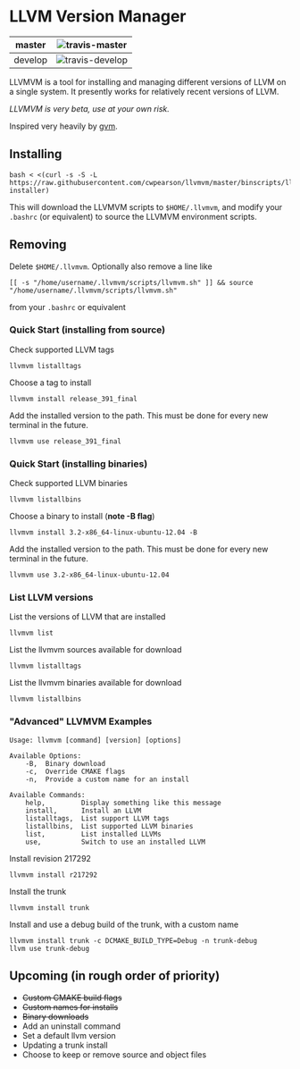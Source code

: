 # LLVM Version Manager

| master  | ![travis-master]  |
|---------|-------------------|
| develop | ![travis-develop] |
[travis-master]: https://travis-ci.org/cwpearson/llvmvm.svg?branch=master
[travis-develop]: https://travis-ci.org/cwpearson/llvmvm.svg?branch=develop

LLVMVM is a tool for installing and managing different versions of LLVM on a single system. It presently works for relatively recent versions of LLVM.

*LLVMVM is very beta, use at your own risk.*

Inspired very heavily by [gvm](https://github.com/moovweb/gvm).

## Installing

    bash < <(curl -s -S -L https://raw.githubusercontent.com/cwpearson/llvmvm/master/binscripts/llvmvm-installer)

This will download the LLVMVM scripts to `$HOME/.llvmvm`, and modify your `.bashrc` (or equivalent) to source the LLVMVM environment scripts.

## Removing

Delete `$HOME/.llvmvm`. Optionally also remove a line like

    [[ -s "/home/username/.llvmvm/scripts/llvmvm.sh" ]] && source "/home/username/.llvmvm/scripts/llvmvm.sh"

from your `.bashrc` or equivalent


### Quick Start (installing from source)

Check supported LLVM tags

    llvmvm listalltags

Choose a tag to install

    llvmvm install release_391_final

Add the installed version to the path. This must be done for every new terminal in the future.

    llvmvm use release_391_final

### Quick Start (installing binaries)

Check supported LLVM binaries

    llvmvm listallbins

Choose a binary to install (**note -B flag**)

    llvmvm install 3.2-x86_64-linux-ubuntu-12.04 -B

Add the installed version to the path. This must be done for every new terminal in the future.

    llvmvm use 3.2-x86_64-linux-ubuntu-12.04

### List LLVM versions

List the versions of LLVM that are installed

    llvmvm list

List the llvmvm sources available for download

    llvmvm listalltags

List the llvmvm binaries available for download

    llvmvm listallbins

### "Advanced" LLVMVM Examples

    Usage: llvmvm [command] [version] [options]
    
    Available Options:
        -B,  Binary download
        -c,  Override CMAKE flags
        -n,  Provide a custom name for an install

    Available Commands:
        help,         Display something like this message
        install,      Install an LLVM
        listalltags,  List support LLVM tags
        listallbins,  List supported LLVM binaries
        list,         List installed LLVMs
        use,          Switch to use an installed LLVM


Install revision 217292

    llvmvm install r217292

Install the trunk

    llvmvm install trunk

Install and use a debug build of the trunk, with a custom name

    llvmvm install trunk -c DCMAKE_BUILD_TYPE=Debug -n trunk-debug
    llvm use trunk-debug

## Upcoming (in rough order of priority)

* ~~Custom CMAKE build flags~~
* ~~Custom names for installs~~
* ~~Binary downloads~~
* Add an uninstall command
* Set a default llvm version
* Updating a trunk install
* Choose to keep or remove source and object files